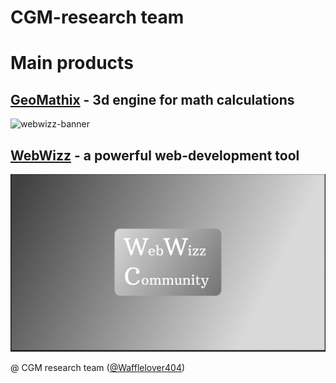 # CGM-research team

# Main products

## [GeoMathix](https://github.com/CGM-research/GeoMathix) - 3d engine for math calculations
![webwizz-banner](https://github.com/CGM-research/Design-resources/blob/main/Pictures%2Fbanner.jpg)
## [WebWizz](https://github.com/CGM-research/WebWizz-CGM) - a powerful web-development tool
![webwizz-banner](https://github.com/CGM-research/WebWizz-CGM/blob/main/ExtraFiles/banner.png)

@ CGM research team ([@Wafflelover404](https://github.com/wafflelover404))

<!--

**Here are some ideas to get you started:**

🙋‍♀️ A short introduction - what is your organization all about?
🌈 Contribution guidelines - how can the community get involved?
👩‍💻 Useful resources - where can the community find your docs? Is there anything else the community should know?
🍿 Fun facts - what does your team eat for breakfast?
🧙 Remember, you can do mighty things with the power of [Markdown](https://docs.github.com/github/writing-on-github/getting-started-with-writing-and-formatting-on-github/basic-writing-and-formatting-syntax)
-->
